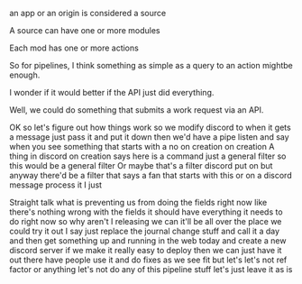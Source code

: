  an app or an origin is considered a source

 A source can have one or more modules

 Each mod has one or more actions

 So for pipelines, I think something as simple as a query to an action mightbe enough.

 I wonder if it would better if the API just did everything.

 Well, we could do something that submits a work request via an API.

OK so let's figure out how things work so we modify discord to when it gets a message just pass it and put it down then we'd have a pipe listen and say when you see something that starts with a no on creation on creation A thing in discord on creation says here is a command just a general filter so this would be a general filter Or maybe that's a filter discord put on but anyway there'd be a filter that says a fan that starts with this or on a discord message process it I just

Straight talk what is preventing us from doing the fields right now like there's nothing wrong with the fields it should have everything it needs to do right now so why aren't I releasing we can it'll be all over the place we could try it out I say just replace the journal change stuff and call it a day and then get something up and running in the web today and create a new discord server if we make it really easy to deploy then we can just have it out there have people use it and do fixes as we see fit but let's let's not ref factor or anything let's not do any of this pipeline stuff let's just leave it as is
